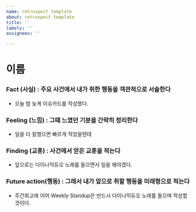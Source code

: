 ```yaml
---
name: retrospect template
about: retrospect template
title: ''
labels: ''
assignees: ''

---
```


# 이름

### Fact (사실) : 주요 사건에서 내가 취한 행동을 객관적으로 서술한다
- 오늘 밤 늦게 이슈카드를 작성했다.

### Feeling (느낌) : 그때 느꼈던 기분을 간략히 정리한다
- 일을 더 잘했으면 빠르게 적었을텐데

### Finding (교훈) : 사건에서 얻은 교훈을 적는다
- 앞으로는 다이나믹듀오 노래를 들으면서 일을 해야겠다.

### Future action(행동) : 그래서 내가 앞으로 취할 행동을 미래형으로 적는다
- 주간회고에 이어 Weekly Standup은 반드시 다이나믹듀오 노래를 들으며 작성할 것이다.
